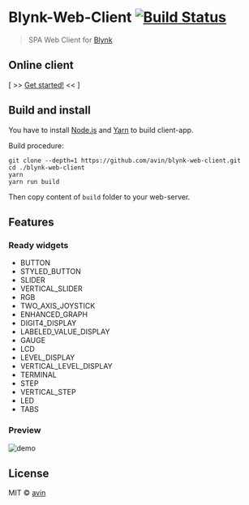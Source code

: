 # Blynk-Web-Client [![Build Status](https://travis-ci.org/avin/blynk-web-client.svg?branch=master)](https://travis-ci.org/avin/blynk-web-client)

> SPA Web Client for [Blynk](https://www.blynk.cc/)

## Online client

[ >> [Get started!](http://blynk-client.surge.sh) << ]

## Build and install

You have to install [Node.js](https://nodejs.org/en/) and [Yarn](https://yarnpkg.com/en/) to build client-app.

Build procedure:
```
git clone --depth=1 https://github.com/avin/blynk-web-client.git
cd ./blynk-web-client
yarn
yarn run build
```

Then copy content of `build` folder to your web-server.

## Features

### Ready widgets

-   BUTTON
-   STYLED_BUTTON
-   SLIDER
-   VERTICAL_SLIDER
-   RGB
-   TWO_AXIS_JOYSTICK
-   ENHANCED_GRAPH
-   DIGIT4_DISPLAY
-   LABELED_VALUE_DISPLAY
-   GAUGE
-   LCD
-   LEVEL_DISPLAY
-   VERTICAL_LEVEL_DISPLAY
-   TERMINAL
-   STEP
-   VERTICAL_STEP
-   LED
-   TABS

### Preview

![demo](./assets/preview.png)

## License

MIT © [avin](https://github.com/avin)
